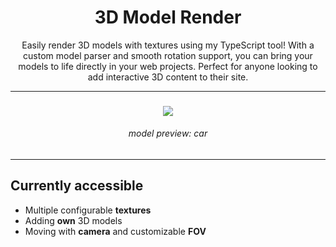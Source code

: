 <h1 align="center"> 3D Model Render </h1>

<p align="center">
    Easily render 3D models with textures using my TypeScript tool! With a custom model parser and smooth rotation support, you can bring your models to life directly in your web projects. Perfect for anyone looking to add interactive 3D content to their site.
</p>


<hr>

<h3 align="center"> <img src='https://github.com/user-attachments/assets/c2cdea28-5554-4298-944e-c3c1b4f1b404'> </h3>
<h6 align="center"> model preview: car </h6>

<hr>


## Currently accessible
- Multiple configurable **textures**
- Adding **own** 3D models
- Moving with **camera** and customizable **FOV**
